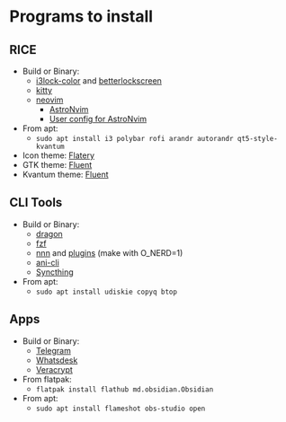 # Programs to install

## RICE

- Build or Binary:
  - [i3lock-color](https://github.com/Raymo111/i3lock-color#building-i3lock-color) and [betterlockscreen](https://github.com/betterlockscreen/betterlockscreen#installation)
  - [kitty](https://sw.kovidgoyal.net/kitty/binary/)
  - [neovim](https://github.com/neovim/neovim/releases)
      - [AstroNvim](https://github.com/AstroNvim/AstroNvim)
      - [User config for AstroNvim](https://github.com/phuoc101/astronvim_config)
- From apt:
  - `sudo apt install i3 polybar rofi arandr autorandr qt5-style-kvantum`
- Icon theme: [Flatery](https://www.pling.com/p/1332404/)
- GTK theme: [Fluent](https://www.pling.com/p/1477941/)
- Kvantum theme: [Fluent](https://www.pling.com/p/1499836/)

## CLI Tools

- Build or Binary:
  - [dragon](https://github.com/mwh/dragon)
  - [fzf](https://github.com/junegunn/fzf#using-git)
  - [nnn](https://github.com/jarun/nnn/tree/master) and [plugins](https://github.com/jarun/nnn/blob/master/plugins/README.md) (make with O_NERD=1)
  - [ani-cli](https://github.com/pystardust/ani-cli)
  - [Syncthing](https://syncthing.net/downloads/)
- From apt:
  - `sudo apt install udiskie copyq btop`

## Apps

- Build or Binary:
  - [Telegram](https://desktop.telegram.org/)
  - [Whatsdesk](https://gitlab.com/zerkc/whatsdesk)
  - [Veracrypt](https://www.veracrypt.fr/en/Downloads.html)
- From flatpak:
  - `flatpak install flathub md.obsidian.Obsidian`
- From apt:
  - `sudo apt install flameshot obs-studio open`
